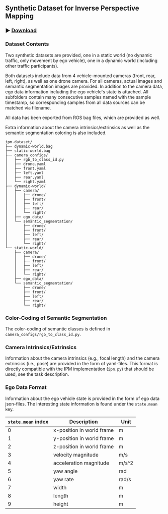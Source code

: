 ## Synthetic Dataset for Inverse Perspective Mapping

### :arrow_forward: [Download](https://rwth-aachen.sciebo.de/s/fbC6sBbs4W06b96)

### Dataset Contents

Two synthetic datasets are provided, one in a static world (no dynamic traffic, only movement by ego vehicle), one in a dynamic world (including other traffic participants).

Both datasets include data from 4 vehicle-mounted cameras (front, rear, left, right), as well as one drone camera.
For all cameras, actual images and semantic segmentation images are provided.
In addition to the camera data, ego data information including the ego vehicle's state is attached.
All subfolders contain many consecutive samples named with the sample timestamp, so corresponding samples from all data sources can be matched via filename.

All data has been exported from ROS bag files, which are provided as well.

Extra information about the camera intrinsics/extrinsics as well as the semantic segmentation coloring is also included.

```
ipm-dataset/
├── dynamic-world.bag
├── static-world.bag
├── camera_configs/
│   ├── rgb_to_class_id.py
│   ├── drone.yaml
│   ├── front.yaml
│   ├── left.yaml
│   ├── rear.yaml
│   └── right.yaml
├── dynamic-world/
│   ├── camera/
│   │   ├── drone/
│   │   ├── front/
│   │   ├── left/
│   │   ├── rear/
│   │   └── right/
│   ├── ego_data/
│   └── semantic_segmentation/
│       ├── drone/
│       ├── front/
│       ├── left/
│       ├── rear/
│       └── right/
└── static-world/
    ├── camera/
    │   ├── drone/
    │   ├── front/
    │   ├── left/
    │   ├── rear/
    │   └── right/
    ├── ego_data/
    └── semantic_segmentation/
        ├── drone/
        ├── front/
        ├── left/
        ├── rear/
        └── right/
```

### Color-Coding of Semantic Segmentation

The color-coding of semantic classes is defined in `camera_configs/rgb_to_class_id.py`.

### Camera Intrinsics/Extrinsics

Information about the camera intrinsics (e.g., focal length) and the camera extrinsics (i.e., pose) are provided in the form of yaml-files.
This format is directly compatible with the IPM implementation (`ipm.py`) that should be used, see the task description.

### Ego Data Format

Information about the ego vehicle state is provided in the form of ego data json-files.
The interesting state information is found under the `state.mean` key.

| `state.mean` index | Description | Unit |
| --- | --- | --- |
| 0 | x-position in world frame | m |
| 1 | y-position in world frame | m |
| 2 | z-position in world frame | m |
| 3 | velocity magnitude | m/s |
| 4 | acceleration magnitude | m/s^2 |
| 5 | yaw angle | rad |
| 6 | yaw rate | rad/s |
| 7 | width | m |
| 8 | length | m |
| 9 | height | m |
